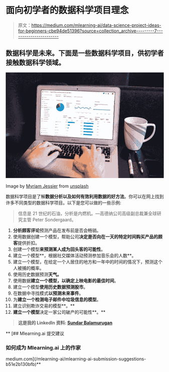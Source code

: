 # 面向初学者的数据科学项目理念

> 原文：<https://medium.com/mlearning-ai/data-science-project-ideas-for-beginners-cbe94de51396?source=collection_archive---------7----------------------->

## 数据科学是未来。下面是一些数据科学项目，供初学者接触数据科学领域。

![](img/e180ca7d8412d563135d907f6a4e4682.png)

Image by [Myriam Jessier](https://unsplash.com/@mjessier) from [unsplash](http://www.unsplash.com)

数据科学项目是了解**数据分析以及如何有效利用数据的好方法**。你可以在网上找到许多不同类型的数据科学项目。以下是您可以做的一些示例:

> 信息是 21 世纪的石油，分析是内燃机。—高德纳公司高级副总裁兼全球研究主管 Peter Sondergaard。

1.  **分析顾客评论**预测产品在发布前是否会畅销。
2.  使用数据创建一个模型，帮助公司**决定是否向在一天的特定时间购买产品的顾客**提供折扣。
3.  创建一个模型**来预测某人成为回头客的可能性**。
4.  建立一个模型**，根据社交媒体活动预测参加音乐会的人数**。
5.  建立一个模型，在给定一个人居住的地方和一年中的时间的情况下，预测这个人被捕的概率。
6.  使用历史数据预测**天气。**
7.  使用数据**建立一个模型，以确定上映电影的最佳时间**。
8.  建立一个模型**使用历史数据预测股市**。
9.  在数据中寻找模式**以预测未来事件**。
10.  为**建立一个检测电子邮件中垃圾信息的模型**。
11.  建立识别欺诈交易的模型**。**
12.  **建立一个模型**决定一家公司破产的可能性**。**

> **这是我的 LinkedIn 资料: [Sundar Balamurugan](https://www.linkedin.com/in/sundar-balamurugan-76a50212a/)**

**[](/mlearning-ai/mlearning-ai-submission-suggestions-b51e2b130bfb) [## Mlearning.ai 提交建议

### 如何成为 Mlearning.ai 上的作家

medium.com](/mlearning-ai/mlearning-ai-submission-suggestions-b51e2b130bfb)**